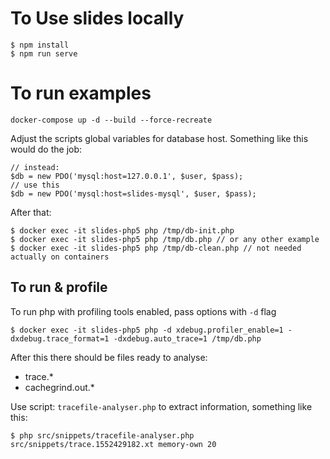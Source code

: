 # To Use slides locally
```
$ npm install
$ npm run serve
```

# To run examples
```
docker-compose up -d --build --force-recreate
```
Adjust the scripts global variables for database host. Something like this 
would do the job:
```
// instead:
$db = new PDO('mysql:host=127.0.0.1', $user, $pass);
// use this
$db = new PDO('mysql:host=slides-mysql', $user, $pass);
```
After that:
```
$ docker exec -it slides-php5 php /tmp/db-init.php
$ docker exec -it slides-php5 php /tmp/db.php // or any other example
$ docker exec -it slides-php5 php /tmp/db-clean.php // not needed actually on containers
```
## To run & profile
To run php with profiling tools enabled, pass options with `-d` flag

```
$ docker exec -it slides-php5 php -d xdebug.profiler_enable=1 -dxdebug.trace_format=1 -dxdebug.auto_trace=1 /tmp/db.php
```
After this there should be files ready to analyse:
* trace.*
* cachegrind.out.*

Use script: `tracefile-analyser.php` to extract information, something like this:
```
$ php src/snippets/tracefile-analyser.php src/snippets/trace.1552429182.xt memory-own 20
```

